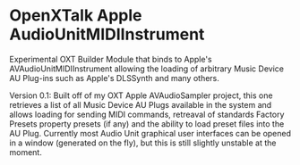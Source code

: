# OpenXTalk Apple AudioUnitMIDIInstrument

Experimental OXT Builder Module that binds to Apple's AVAudioUnitMIDIInstrument allowing the loading of arbitrary Music Device AU Plug-ins such as Apple's DLSSynth and many others.

Version 0.1:
Built off of my OXT Apple AVAudioSampler project, this one retrieves a list of all Music Device AU Plugs available in the system and allows loading for sending MIDI commands, retreaval of standards Factory Presets property presets (if any) and the ability to load preset files into the AU Plug. Currently most Audio Unit graphical user interfaces can be opened in a window (generated on the fly), but this is still slightly unstable at the moment.
